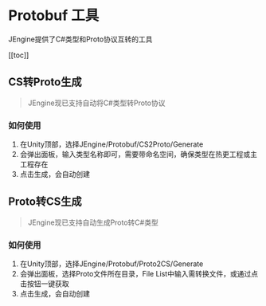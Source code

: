 # Protobuf 工具

JEngine提供了C#类型和Proto协议互转的工具

[[toc]]

## CS转Proto生成

> JEngine现已支持自动将C#类型转Proto协议

### 如何使用

1. 在Unity顶部，选择JEngine/Protobuf/CS2Proto/Generate
2. 会弹出面板，输入类型名称即可，需要带命名空间，确保类型在热更工程或主工程存在
3. 点击生成，会自动创建

## Proto转CS生成

> JEngine现已支持自动生成Proto转C#类型

### 如何使用

1. 在Unity顶部，选择JEngine/Protobuf/Proto2CS/Generate
2. 会弹出面板，选择Proto文件所在目录，File List中输入需转换文件，或通过点击按钮一键获取
3. 点击生成，会自动创建

